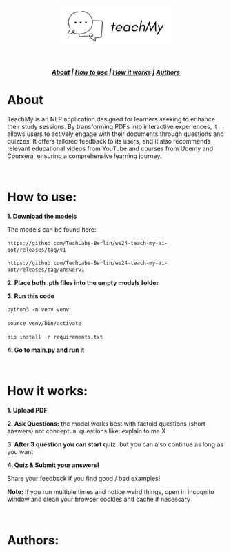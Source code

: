 <p align="center">
<img src="./assets/teachmylogo.png" width="250px"></p>
</p>

<br>

<h5 align="center">
  <a href="#about">About</a>  |
  <a href="#how-to-use">How to use</a>  |
  <a href="#how-it-works">How it works</a>  |
  <a href="#authors">Authors</a>
</h5>


# About

TeachMy is an NLP application designed for learners seeking to enhance their study sessions. By transforming PDFs into interactive experiences, it allows users to actively engage with their documents through questions and quizzes. It offers tailored feedback to its users, and it also recommends relevant educational videos from YouTube and courses from Udemy and Coursera, ensuring a comprehensive learning journey. 

&nbsp;


# How to use:

**1. Download the models**

The models can be found here:

```
https://github.com/TechLabs-Berlin/ws24-teach-my-ai-bot/releases/tag/v1
```

```
https://github.com/TechLabs-Berlin/ws24-teach-my-ai-bot/releases/tag/answerv1
```

**2. Place both .pth files into the empty models folder**

**3. Run this code**

```
python3 -m venv venv

source venv/bin/activate

pip install -r requirements.txt
```

**4. Go to main.py and run it**


&nbsp;

# How it works:

**1. Upload PDF**

**2. Ask Questions:**
the model works best with factoid questions (short answers) not conceptual questions like: explain to me X

**3. After 3 question you can start quiz:**
but you can also continue as long as you want

**4. Quiz & Submit your answers!**

Share your feedback if you find good / bad examples! 

**Note:** if you run multiple times and notice weird things, open in incognito window and clean your browser cookies and cache if necessary


&nbsp;

# Authors:

